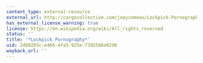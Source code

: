 ```yaml
---
content_type: external-resource
external_url: http://cargocollective.com/joeycomeau/Lockpick-Pornography
has_external_license_warning: true
license: https://en.wikipedia.org/wiki/All_rights_reserved
status: ''
title: '*Lockpick Pornography*'
uid: 2d89283c-e466-4fa5-925e-7392586e0296
wayback_url: ''
---
```

